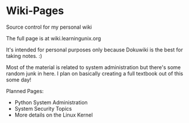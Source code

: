 # Wiki-Pages
Source control for my personal wiki

The full page is at wiki.learningunix.org

It's intended for personal purposes only because Dokuwiki is the best for taking notes. :)

Most of the material is related to system administration but there's some random junk in here. I plan on basically creating a full textbook out of this some day!

Planned Pages:

  - Python System Administration
  - System Security Topics
  - More details on the Linux Kernel
  
